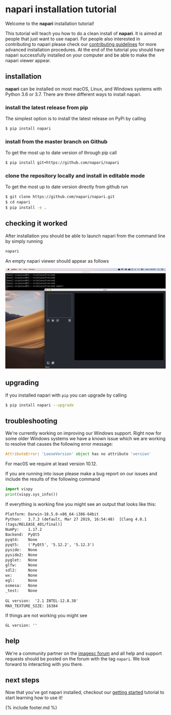 # napari installation tutorial

Welcome to the **napari** installation tutorial!

This tutorial will teach you how to do a clean install of **napari**. It is aimed at people that just want to use napari. For people also interested in contributing to napari please check our [contributing guidelines](https://github.com/napari/napari/tree/master/docs/CONTRIBUTING.md) for more advanced installation procedures. At the end of the tutorial you should have napari successfully installed on your computer and be able to make the napari viewer appear.

## installation

**napari** can be installed on most macOS, Linux, and Windows systems with Python 3.6 or 3.7. There are three different ways to install napari.

### install the latest release from pip
 The simplest option is to install the latest release on PyPi by calling

```sh
$ pip install napari
```

### install from the master branch on Github
To get the most up to date version of through pip call
```sh
$ pip install git+https://github.com/napari/napari
```

### clone the repository locally and install in editable mode
To get the most up to date version directly from github run
```sh
$ git clone https://github.com/napari/napari.git
$ cd napari
$ pip install -e .
```

## checking it worked
After installation you should be able to launch napari from the command line by simply running
```sh
napari
```
An empty napari viewer should appear as follows

![image](./assets/tutorials/launch_cli_empty.png)

## upgrading

If you installed napari with `pip` you can upgrade by calling
```sh
$ pip install napari --upgrade
```

## troubleshooting

We're currently working on improving our Windows support. Right now for some older Windows systems we have a known issue which we are working to resolve that causes the following error message:
```python
AttributeError: 'LooseVersion' object has no attribute 'version'
```
For mac0S we require at least version 10.12.

If you are running into issue please make a bug report on our issues and include the results of the following command

```python
import vispy
print(vispy.sys_info())
```

If everything is working fine you might see an output that looks like this:
```
Platform: Darwin-18.5.0-x86_64-i386-64bit
Python:   3.7.3 (default, Mar 27 2019, 16:54:48)  [Clang 4.0.1 (tags/RELEASE_401/final)]
NumPy:    1.17.2
Backend:  PyQt5
pyqt4:    None
pyqt5:    ('PyQt5', '5.12.2', '5.12.3')
pyside:   None
pyside2:  None
pyglet:   None
glfw:     None
sdl2:     None
wx:       None
egl:      None
osmesa:   None
_test:    None

GL version:  '2.1 INTEL-12.8.38'
MAX_TEXTURE_SIZE: 16384
```

If things are not working you might see
```
GL version: ''
```

## help

We're a community partner on the [imagesc forum](https://forum.image.sc/tags/napari) and all help and support requests should be posted on the forum with the tag `napari`. We look forward to interacting with you there.

## next steps

Now that you've got napari installed, checkout our [getting started](./getting_started.md) tutorial to start learning how to use it!

{% include footer.md %}
